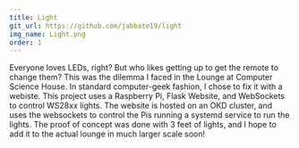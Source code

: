 ```yaml
---
title: Light
git_url: https://github.com/jabbate19/light
img_name: Light.png
order: 1
---
```

Everyone loves LEDs, right? But who likes getting up to get the remote to change them? This was the dilemma I faced in the Lounge at Computer Science House. In standard computer-geek fashion, I chose to fix it with a webiste. This project uses a Raspberry Pi, Flask Website, and WebSockets to control WS28xx lights. The website is hosted on an OKD cluster, and uses the websockets to control the Pis running a systemd service to run the lights. The proof of concept was done with 3 feet of lights, and I hope to add it to the actual lounge in much larger scale soon!

